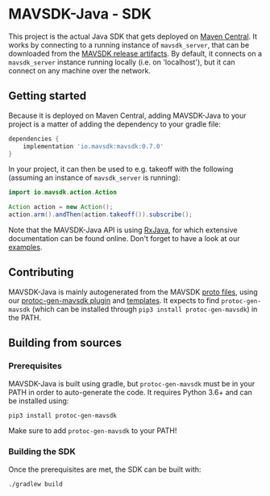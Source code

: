 # MAVSDK-Java - SDK

This project is the actual Java SDK that gets deployed on [Maven Central](https://search.maven.org/search?q=a:mavsdk). It works by connecting to a running instance of `mavsdk_server`, that can be downloaded from the [MAVSDK release artifacts](https://github.com/mavlink/MAVSDK/releases). By default, it connects on a `mavsdk_server` instance running locally (i.e. on 'localhost'), but it can connect on any machine over the network.

## Getting started

Because it is deployed on Maven Central, adding MAVSDK-Java to your project is a matter of adding the dependency to your gradle file:

```groovy
dependencies {
    implementation 'io.mavsdk:mavsdk:0.7.0'
}
```

In your project, it can then be used to e.g. takeoff with the following (assuming an instance of `mavsdk_server` is running):

```java
import io.mavsdk.action.Action

Action action = new Action();
action.arm().andThen(action.takeoff()).subscribe();
```

Note that the MAVSDK-Java API is using [RxJava](https://github.com/ReactiveX/RxJava), for which extensive documentation can be found online. Don't forget to have a look at our [examples](../examples).

## Contributing

MAVSDK-Java is mainly autogenerated from the MAVSDK [proto files](./proto), using our [protoc-gen-mavsdk plugin](./proto/pb_plugins) and [templates](./templates). It expects to find `protoc-gen-mavsdk` (which can be installed through `pip3 install protoc-gen-mavsdk`) in the PATH.

## Building from sources

### Prerequisites

MAVSDK-Java is built using gradle, but `protoc-gen-mavsdk` must be in your PATH in order to auto-generate the code. It requires Python 3.6+ and can be installed using:

```sh
pip3 install protoc-gen-mavsdk
```

Make sure to add `protoc-gen-mavsdk` to your PATH!

### Building the SDK

Once the prerequisites are met, the SDK can be built with:

```sh
./gradlew build
```

